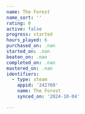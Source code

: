 ```yaml
---
name: The Forest
name_sort: ''
rating: 0
active: false
progress: started
hours_played: 6
purchased_on: .nan
started_on: .nan
beaten_on: .nan
completed_on: .nan
mastered_on: .nan
identifiers:
  - type: steam
    appid: '242760'
    name: The Forest
    synced_on: '2024-10-04'

---
```


